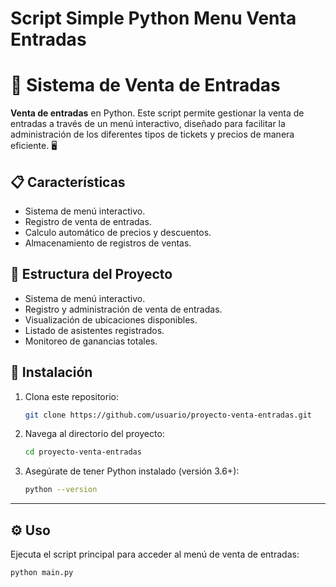 # Script Simple Python Menu Venta Entradas
# 🎫 Sistema de Venta de Entradas

**Venta de entradas** en Python. 
Este script permite gestionar la venta de entradas a través de un menú interactivo, diseñado para facilitar la administración de los diferentes tipos de tickets y precios de manera eficiente. 🖥️


## 📋 Características

- Sistema de menú interactivo.
- Registro de venta de entradas.
- Calculo automático de precios y descuentos.
- Almacenamiento de registros de ventas.

## 📂 Estructura del Proyecto

- Sistema de menú interactivo.
- Registro y administración de venta de entradas.
- Visualización de ubicaciones disponibles.
- Listado de asistentes registrados.
- Monitoreo de ganancias totales.

## 🚀 Instalación

1. Clona este repositorio:
    ```bash
    git clone https://github.com/usuario/proyecto-venta-entradas.git
    ```
2. Navega al directorio del proyecto:
    ```bash
    cd proyecto-venta-entradas
    ```
3. Asegúrate de tener Python instalado (versión 3.6+):
    ```bash
    python --version
    ```

---

## ⚙️ Uso

Ejecuta el script principal para acceder al menú de venta de entradas:

```bash
python main.py

